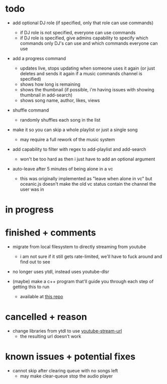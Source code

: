 # todo 

- add optional DJ role (if specified, only that role can use commands)
  - if DJ role is not specified, everyone can use commands
  - if DJ role is specified, give admins capability to specify which commands only DJ's can use and which commands everyone can use

- add a progress command
  - updates live, stops updating when someone uses it again (or just deletes and sends it again if a music commands channel is specified)
  - shows how long is remaining
  - shows the thumbnail (if possible, i'm having issues with showing thumbnail in add-search)
  - shows song name, author, likes, views

- shuffle command
  - randomly shuffles each song in the list

- make it so you can skip a whole playlist or just a single song
  - may require a full rework of the music system

- add capability to filter with regex to add-playlist and add-search
  - won't be too hard as then i just have to add an optional argument

- auto-leave after 5 minutes of being alone in a vc
  - this was originally implemented as "leave when alone in vc" but oceanic.js doesn't make the old vc status contain the channel the user was in

# in progress

# finished + comments

- migrate from local filesystem to directly streaming from youtube 
  - i am not sure if it still gets rate-limited, we'll have to fuck around and find out to see

- no longer uses ytdl, instead uses youtube-dlsr

- (maybe) make a c++ program that'll guide you through each step of getting this to run
  - available at [this repo](https://github.com/fheahdythdr/discord-music-bot-setup)

# cancelled + reason


- change libraries from ytdl to use [youtube-stream-url](https://www.npmjs.com/package/youtube-stream-url)
  - the resulting url doesn't work

# known issues + potential fixes

- cannot skip after clearing queue with no songs left
  - may make clear-queue stop the audio player
